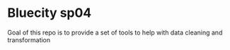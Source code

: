 # Bluecity sp04

Goal of this repo is to provide a set of tools to help with data cleaning and transformation